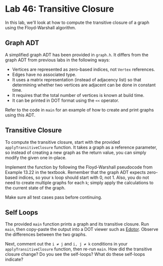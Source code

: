 # Lab 46: Transitive Closure

In this lab, we'll look at how to compute the transitive closure of a graph using the Floyd-Warshall algorithm.

## Graph ADT

A simplified graph ADT has been provided in `graph.h`. It differs from the graph ADT from previous labs in the following ways:

* Vertices are represented as zero-based indices, not `Vertex` references.
* Edges have no associated type.
* It uses a matrix representation (instead of adjacency list) so that determining whether two vertices are adjacent can be done in constant time.
* It requires that the total number of vertices is known at build time.
* It can be printed in DOT format using the `<<` operator.

Refer to the code in `main` for an example of how to create and print graphs using this ADT.

## Transitive Closure

To compute the transitive closure, start with the provided `applyTransitiveClosure` function. It takes a graph as a reference parameter, so instead of creating a new graph as the return value, you can simply modify the given one in-place.

Implement the function by following the Floyd-Warshall pseudocode from Example 13.22 in the textbook. Remember that the graph ADT expects zero-based indices, so your `k` loop should start with 0, not 1. Also, you do not need to create multiple graphs for each `k`; simply apply the calculations to the current state of the graph.

Make sure all test cases pass before continuing.

## Self Loops

The provided `main` function prints a graph and its transitive closure. Run `main`, then copy-paste the output into a DOT viewer such as [Edotor](https://edotor.net). Observe the differences between the two graphs.

Next, comment out the `i ≠ j` and `i, j ≠ k` conditions in your `applyTransitiveClosure` function, then re-run `main`. How did the transitive closure change? Do you see the self-loops? What do these self-loops indicate?

